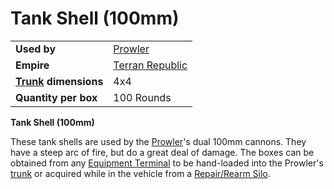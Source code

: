 # Tank Shell (100mm)

|                                                 |                                              |
| ----------------------------------------------- | -------------------------------------------- |
| **Used by**                                     | [Prowler](../vehicles/Prowler.md)            |
| **Empire**                                      | [Terran Republic](../factions/Terran_Republic.md) |
| **[Trunk](../terminology/Trunk.md) dimensions** | 4x4                                          |
| **Quantity per box**                            | 100 Rounds                                   |

**Tank Shell (100mm)**

These tank shells are used by the [Prowler](../vehicles/Prowler.md)'s dual 100mm
cannons. They have a steep arc of fire, but do a great deal of damage. The boxes
can be obtained from any [Equipment Terminal](../items/Equipment_Terminal.md) to
be hand-loaded into the Prowler's [trunk](../terminology/Trunk.md) or acquired
while in the vehicle from a [Repair/Rearm Silo](../items/Repair_Rearm_Silo.md).
